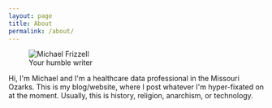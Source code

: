 ```yaml
---
layout: page
title: About
permalink: /about/
---
```

<figure>
  <img alt="Michael Frizzell" src="hhttps://media.mas.to/masto-public/accounts/avatars/109/304/102/813/298/088/original/f9217361bdbbad52.jpeg" />
  <figcaption>
    Your humble writer
  </figcaption>
</figure>

Hi, I'm Michael and I'm a healthcare data professional in the Missouri Ozarks. This is my blog/website, where I post whatever I'm hyper-fixated on at the moment. Usually, this is history, religion, anarchism, or technology.